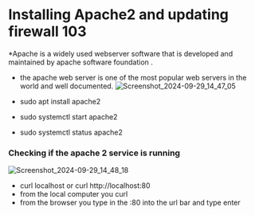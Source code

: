# Installing Apache2 and updating firewall 103


*Apache is a widely used webserver software that is developed and maintained by apache software foundation .

* the  apache web server is one of the most popular web servers in the world and well documented.
![Screenshot_2024-09-29_14_47_05](https://github.com/user-attachments/assets/1472db95-0bc6-4497-8358-6d3dbecce784)





* sudo apt install apache2
* sudo systemctl start apache2
* sudo systemctl status apache2


### Checking if the apache 2 service is running
![Screenshot_2024-09-29_14_48_18](https://github.com/user-attachments/assets/51be4b77-3aad-48d8-9ba0-8a6ca1b68720)




* curl localhost or curl http://localhost:80
* from the local computer you curl <server ip address>
* from the browser you type in the <server public ip>:80 into the url bar and type enter	 
